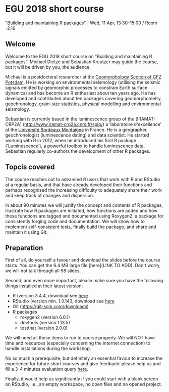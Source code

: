 # EGU 2018 short course 

"Building and maintaining R packages" | Wed, 11 Apr, 13:30–15:00 / Room -2.16

## Welcome 

Welcome to the EGU 2018 short course on "Building and maintaining R packages". Michael Dietze and Sebastian Kreutzer may guide the course, but it will be driven by you, the audience. 

Michael is a postdoctoral researcher at the [Geomorphology Section of GFZ Potsdam](https://www.gfz-potsdam.de/en/staff/michael-dietze/). He is working on environmental seismology (utilising the seismic signals emitted by geomorphic processes to constrain Earth surface dynamics) and has become an R enthusiast about ten years ago. He has developed and contributed about ten packages covering geomorphometry, geochronology, grain-size statistics, physical modelling and environmental seismology.

Sebastian is currently based in the luminescence group of the [IRAMAT-CRP2A] (http://www.iramat-crp2a.cnrs.fr/spip/) a ‘laboratoire d'excellence’ at the [Université Bordeaux Montaigne](http://www.u-bordeaux-montaigne.fr/fr/index.html) in France. He is a geographer, geochronologist (luminescence dating) and data scientist. He started working with R in 2012, when he introduced his first R package (‘Luminescence’), a powerful toolbox to handle luminescence data. Sebastian regularly co-authors the development of other R packages.

## Topcis covered

The course reaches out to advanced R users that work with R and RStudio at a regular basis, and that have already developed their functions and perhaps recognised the increasing difficulty to adequately share their work and keep track of changes and dispersion.

In about 90 minutes we will justify the concept and contents of R packages, illustrate how R packages are initiated, how functions are added and how these functions are tagged and documented using Roxygen2, a package for consistently forging code and documentation. We will show how to implement self-consistent tests, finally build the package, and share and maintain it using Git.

## Preparation

First of all, do yourself a favour and download the slides before the course starts. You can get the 6.4 MB large file [here](LINK TO ADD). Don't worry, we will not talk through all 98 slides. 

Second, and even more important, please make sure you have the following things installed at their latest version:

- R (version 3.4.4, download see [here](https://cloud.r-project.org)
- RStudio (version min. 1.0.143, download see [here](https://www.rstudio.com/products/rstudio/download/)
- Git (https://git-scm.com/downloads)
- R packages 
     + roxygen2 (version 6.0.1)
     + devtools (version 1.13.5)
     + testthat (version 2.0.0)
     
We will need all these items to run te course properly. We will NOT have time and resources (especially concerning the internet connection) to handle installations during the workshop.

No so much a prerequisite, but definitely an essential favour to increase the experience for future short courses and give feedback: please help us and fill a 3-4 minutes evaluation query [here](https://docs.google.com/forms/d/e/1FAIpQLSdbhcwH_-_qVA5OxJzYyRrEtbzdRF3yE49JAsAOFcYqKKCi5g/viewform).

Finally, it would help us significantly if you could start with a blank screen on RStudio, i.e., an empty workspace, no open files and no opened project. 

